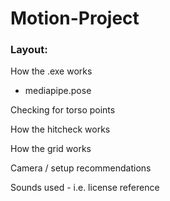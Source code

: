 # Motion-Project

### Layout:

How the .exe works
- mediapipe.pose

Checking for torso points

How the hitcheck works

How the grid works

Camera / setup recommendations

Sounds used - i.e. license reference